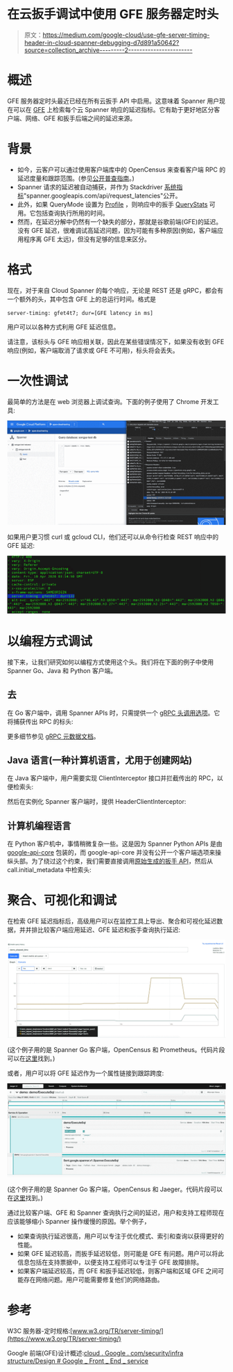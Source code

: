 # 在云扳手调试中使用 GFE 服务器定时头

> 原文：<https://medium.com/google-cloud/use-gfe-server-timing-header-in-cloud-spanner-debugging-d7d891a50642?source=collection_archive---------2----------------------->

# **概述**

GFE 服务器定时头最近已经在所有云扳手 API 中启用。这意味着 Spanner 用户现在可以在 [GFE](https://cloud.google.com/security/infrastructure/design#google_front_end_service) 上检索每个云 Spanner 响应的延迟指标。它有助于更好地区分客户端、网络、GFE 和扳手后端之间的延迟来源。

# **背景**

*   如今，云客户可以通过使用客户端库中的 OpenCensus 来查看客户端 RPC 的延迟度量和跟踪范围。(参见[公开普查指南](https://opencensus.io/integrations/google_cloud/google_cloud_spanner/)。)
*   Spanner 请求的延迟被自动捕获，并作为 Stackdriver [系统指标](https://cloud.google.com/monitoring/api/metrics_gcp#gcp-spanner)"spanner.googleapis.com/api/request_latencies"公开。
*   此外，如果 QueryMode 设置为 [Profile](https://github.com/googleapis/googleapis/blob/master/google/spanner/v1/spanner.proto#L456) ，则响应中的扳手 [QueryStats](https://cloud.google.com/spanner/docs/reference/rest/v1/ResultSetStats) 可用。它包括查询执行所用的时间。
*   然而，在延迟分解中仍然有一个缺失的部分，那就是谷歌前端(GFE)的延迟。没有 GFE 延迟，很难调试高延迟问题，因为可能有多种原因(例如，客户端应用程序离 GFE 太远)，但没有足够的信息来区分。

# **格式**

现在，对于来自 Cloud Spanner 的每个响应，无论是 REST 还是 gRPC，都会有一个额外的头，其中包含 GFE 上的总运行时间。格式是

```
server-timing: gfet4t7; dur=[GFE latency in ms]
```

用户可以以各种方式利用 GFE 延迟信息。

请注意，该标头与 GFE 响应相关联，因此在某些错误情况下，如果没有收到 GFE 响应(例如，客户端取消了请求或 GFE 不可用)，标头将会丢失。

# **一次性调试**

最简单的方法是在 web 浏览器上调试查询。下面的例子使用了 Chrome 开发工具:

![](img/cdb2db964dbe0b5031bd72b4d6292a0b.png)

如果用户更习惯 curl 或 gcloud CLI，他们还可以从命令行检查 REST 响应中的 GFE 延迟:

![](img/81c840739d7b329f173f6c88cecd924f.png)

# 以编程方式调试

接下来，让我们研究如何以编程方式使用这个头。我们将在下面的例子中使用 Spanner Go、Java 和 Python 客户端。

## 去

在 Go 客户端中，调用 Spanner APIs 时，只需提供一个 [gRPC 头调用选项](https://godoc.org/google.golang.org/grpc#Header)。它将捕获传出 RPC 的标头:

更多细节参见 [gRPC 元数据文档](https://github.com/grpc/grpc-go/blob/master/Documentation/grpc-metadata.md)。

## Java 语言(一种计算机语言，尤用于创建网站)

在 Java 客户端中，用户需要实现 ClientInterceptor 接口并拦截传出的 RPC，以便检索头:

然后在实例化 Spanner 客户端时，提供 HeaderClientInterceptor:

## 计算机编程语言

在 Python 客户机中，事情稍微复杂一些。这是因为 Spanner Python APIs 是由 [google-api-core](https://pypi.org/project/google-api-core/) 包装的，而 google-api-core 并没有公开一个客户端选项来操纵头部。为了绕过这个约束，我们需要直接调用[原始生成的扳手 API](https://github.com/googleapis/python-spanner/tree/master/google/cloud/spanner_v1/proto)，然后从 call.initial_metadata 中检索头:

# 聚合、可视化和调试

在检索 GFE 延迟指标后，高级用户可以在监控工具上导出、聚合和可视化延迟数据，并并排比较客户端应用延迟、GFE 延迟和扳手查询执行延迟:

![](img/438dfc016de450fd4fa107530c079c30.png)

(这个例子用的是 Spanner Go 客户端，OpenCensus 和 Prometheus。代码片段可以在[这里](https://gist.github.com/songy23/37fe8747d48577ca21be65ca9e388b84)找到。)

或者，用户可以将 GFE 延迟作为一个属性链接到跟踪跨度:

![](img/ed1bc7e7863b8121f5b67aa37305a5ad.png)

(这个例子用的是 Spanner Go 客户端，OpenCensus 和 Jaeger。代码片段可以在[这里](https://gist.github.com/songy23/001102b91293572fb3913dcfd4a84b17)找到。)

通过比较客户端、GFE 和 Spanner 查询执行之间的延迟，用户和支持工程师现在应该能够缩小 Spanner 操作缓慢的原因。举个例子，

*   如果查询执行延迟很高，用户可以专注于优化模式、索引和查询以获得更好的性能。
*   如果 GFE 延迟较高，而扳手延迟较低，则可能是 GFE 有问题。用户可以将此信息包括在支持票据中，以便支持工程师可以专注于 GFE 故障排除。
*   如果客户端延迟较高，而 GFE 和扳手延迟较低，则客户端和区域 GFE 之间可能存在网络问题。用户可能需要修复他们的网络路由。

# 参考

W3C 服务器-定时规格:[www.w3.org/TR/server-timing/](https://www.w3.org/TR/server-timing/)

Google 前端(GFE)设计概述:[cloud . Google . com/security/infra structure/Design # Google _ Front _ End _ service](https://cloud.google.com/security/infrastructure/design#google_front_end_service)